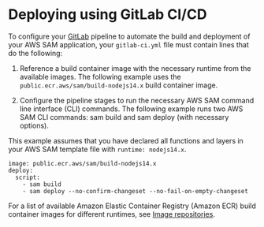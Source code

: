 # Deploying using GitLab CI/CD<a name="deploying-using-gitlab"></a>

To configure your [GitLab](https://about.gitlab.com) pipeline to automate the build and deployment of your AWS SAM application, your `gitlab-ci.yml` file must contain lines that do the following:

1. Reference a build container image with the necessary runtime from the available images\. The following example uses the `public.ecr.aws/sam/build-nodejs14.x` build container image\.

1. Configure the pipeline stages to run the necessary AWS SAM command line interface \(CLI\) commands\. The following example runs two AWS SAM CLI commands: sam build and sam deploy \(with necessary options\)\.

This example assumes that you have declared all functions and layers in your AWS SAM template file with `runtime: nodejs14.x`\.

```
image: public.ecr.aws/sam/build-nodejs14.x
deploy:
  script:
    - sam build
    - sam deploy --no-confirm-changeset --no-fail-on-empty-changeset
```

For a list of available Amazon Elastic Container Registry \(Amazon ECR\) build container images for different runtimes, see [Image repositories](serverless-image-repositories.md)\.